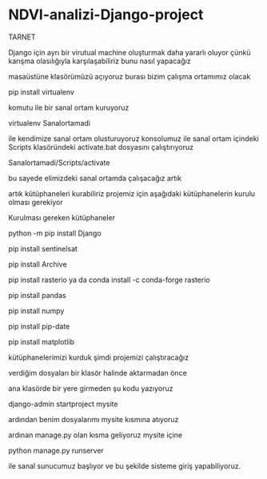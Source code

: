 # NDVI-analizi-Django-project
TARNET

Django için ayrı bir virutual machine oluşturmak daha yararlı oluyor çünkü karışma olasılığıyla karşılaşabiliriz bunu nasıl yapacağız

masaüstüne klasörümüzü açıyoruz burası bizim çalışma ortamımız olacak


pip install virtualenv 

komutu ile bir sanal ortam kuruyoruz


virtualenv Sanalortamadi 


ile kendimize sanal ortam olusturuyoruz
konsolumuz ile sanal ortam içindeki Scripts klasöründeki activate.bat dosyasını çalıştırıyoruz


Sanalortamadi/Scripts/activate


bu sayede elimizdeki sanal ortamda çalışacağız artık

artık kütüphaneleri kurabiliriz
projemiz için aşağıdaki kütüphanelerin kurulu olması gerekiyor

Kurulması gereken kütüphaneler


python -m pip install Django


pip install sentinelsat



pip install Archive



pip install rasterio ya da conda install -c conda-forge rasterio


pip install pandas


pip install numpy


pip install pip-date


pip install matplotlib


kütüphanelerimizi kurduk şimdi projemizi çalıştıracağız

verdiğim dosyaları bir klasör halinde aktarmadan önce 

ana klasörde bir yere girmeden şu kodu yazıyoruz



django-admin startproject mysite



ardından benim dosyalarımı mysite kısmına atıyoruz

ardınan manage.py olan kısma geliyoruz mysite içine




python manage.py runserver 




ile sanal sunucumuz başlıyor ve bu şekilde sisteme giriş yapabiliyoruz.

